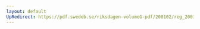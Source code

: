 ```yaml
---
layout: default
UpRedirect: https://pdf.swedeb.se/riksdagen-volumeG-pdf/200102/reg_200102/reg_200102_0327.pdf
---
```

